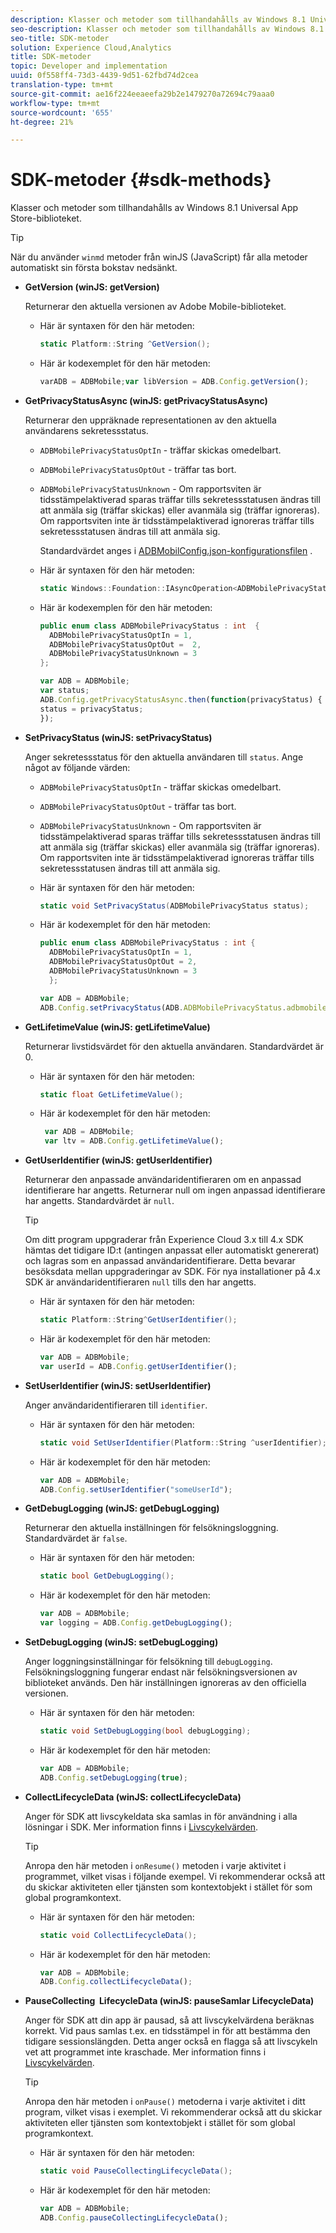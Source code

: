 ```yaml
---
description: Klasser och metoder som tillhandahålls av Windows 8.1 Universal App Store-biblioteket.
seo-description: Klasser och metoder som tillhandahålls av Windows 8.1 Universal App Store-biblioteket.
seo-title: SDK-metoder
solution: Experience Cloud,Analytics
title: SDK-metoder
topic: Developer and implementation
uuid: 0f558ff4-73d3-4439-9d51-62fbd74d2cea
translation-type: tm+mt
source-git-commit: ae16f224eeaeefa29b2e1479270a72694c79aaa0
workflow-type: tm+mt
source-wordcount: '655'
ht-degree: 21%

---
```



# SDK-metoder {#sdk-methods}

Klasser och metoder som tillhandahålls av Windows 8.1 Universal App Store-biblioteket.

>[!TIP]
>
>När du använder `winmd` metoder från winJS (JavaScript) får alla metoder automatiskt sin första bokstav nedsänkt.

* **GetVersion (winJS: getVersion)**

   Returnerar den aktuella versionen av Adobe Mobile-biblioteket.

   * Här är syntaxen för den här metoden:

      ```csharp
      static Platform::String ^GetVersion();
      ```

   * Här är kodexemplet för den här metoden:

      ```js
      varADB = ADBMobile;var libVersion = ADB.Config.getVersion(); 
      ```

* **GetPrivacyStatusAsync (winJS: getPrivacyStatusAsync)**

   Returnerar den uppräknade representationen av den aktuella användarens sekretessstatus.

   * `ADBMobilePrivacyStatusOptIn` - träffar skickas omedelbart.
   * `ADBMobilePrivacyStatusOptOut` - träffar tas bort.
   * `ADBMobilePrivacyStatusUnknown` - Om rapportsviten är tidsstämpelaktiverad sparas träffar tills sekretessstatusen ändras till att anmäla sig (träffar skickas) eller avanmäla sig (träffar ignoreras). Om rapportsviten inte är tidsstämpelaktiverad ignoreras träffar tills sekretessstatusen ändras till att anmäla sig.

      Standardvärdet anges i [ADBMobilConfig.json-konfigurationsfilen](/help/windows-appstore/c-configuration/c.json.md) .

   * Här är syntaxen för den här metoden:

      ```csharp
      static Windows::Foundation::IAsyncOperation<ADBMobilePrivacyStatus> ^getPrivacyStatusAsync(); 
      ```

   * Här är kodexemplen för den här metoden:

      ```csharp
      public enum class ADBMobilePrivacyStatus : int  {
        ADBMobilePrivacyStatusOptIn = 1, 
        ADBMobilePrivacyStatusOptOut =  2,
        ADBMobilePrivacyStatusUnknown = 3
      };
      ```

      ```js
      var ADB = ADBMobile;
      var status;
      ADB.Config.getPrivacyStatusAsync.then(function(privacyStatus) {
      status = privacyStatus;
      }); 
      ```

* **SetPrivacyStatus (winJS: setPrivacyStatus)**

   Anger sekretessstatus för den aktuella användaren till `status`. Ange något av följande värden:

   * `ADBMobilePrivacyStatusOptIn` - träffar skickas omedelbart.
   * `ADBMobilePrivacyStatusOptOut` - träffar tas bort.
   * `ADBMobilePrivacyStatusUnknown` - Om rapportsviten är tidsstämpelaktiverad sparas träffar tills sekretessstatusen ändras till att anmäla sig (träffar skickas) eller avanmäla sig (träffar ignoreras). Om rapportsviten inte är tidsstämpelaktiverad ignoreras träffar tills sekretessstatusen ändras till att anmäla sig.

   * Här är syntaxen för den här metoden:

      ```csharp
      static void SetPrivacyStatus(ADBMobilePrivacyStatus status);
      ```

   * Här är kodexemplet för den här metoden:

      ```csharp
      public enum class ADBMobilePrivacyStatus : int {
        ADBMobilePrivacyStatusOptIn = 1,
        ADBMobilePrivacyStatusOptOut = 2,
        ADBMobilePrivacyStatusUnknown = 3
        }; 
      ```

      ```js
      var ADB = ADBMobile;
      ADB.Config.setPrivacyStatus(ADB.ADBMobilePrivacyStatus.adbmobilePrivacyStatusOptIn); 
      ```

* **GetLifetimeValue (winJS: getLifetimeValue)**

   Returnerar livstidsvärdet för den aktuella användaren. Standardvärdet är 0.

   * Här är syntaxen för den här metoden:

      ```csharp
      static float GetLifetimeValue();
      ```

   * Här är kodexemplet för den här metoden:

      ```js
       var ADB = ADBMobile;
       var ltv = ADB.Config.getLifetimeValue(); 
      ```

* **GetUserIdentifier (winJS: getUserIdentifier)**

   Returnerar den anpassade användaridentifieraren om en anpassad identifierare har angetts. Returnerar null om ingen anpassad identifierare har angetts. Standardvärdet är `null`.

   >[!TIP]
   >
   >Om ditt program uppgraderar från Experience Cloud 3.x till 4.x SDK hämtas det tidigare ID:t (antingen anpassat eller automatiskt genererat) och lagras som en anpassad användaridentifierare. Detta bevarar besöksdata mellan uppgraderingar av SDK. För nya installationer på 4.x SDK är användaridentifieraren `null` tills den har angetts.

   * Här är syntaxen för den här metoden:

      ```csharp
      static Platform::String^GetUserIdentifier();
      ```

   * Här är kodexemplet för den här metoden:

      ```js
      var ADB = ADBMobile;
      var userId = ADB.Config.getUserIdentifier(); 
      ```

* **SetUserIdentifier (winJS: setUserIdentifier)**

   Anger användaridentifieraren till `identifier`.

   * Här är syntaxen för den här metoden:

      ```csharp
      static void SetUserIdentifier(Platform::String ^userIdentifier);
      ```

   * Här är kodexemplet för den här metoden:

      ```js
      var ADB = ADBMobile;
      ADB.Config.setUserIdentifier("someUserId"); 
      ```

* **GetDebugLogging (winJS: getDebugLogging)**

   Returnerar den aktuella inställningen för felsökningsloggning. Standardvärdet är `false`.

   * Här är syntaxen för den här metoden:

      ```csharp
      static bool GetDebugLogging(); 
      ```

   * Här är kodexemplet för den här metoden:

      ```js
      var ADB = ADBMobile;
      var logging = ADB.Config.getDebugLogging(); 
      ```

* **SetDebugLogging (winJS: setDebugLogging)**

   Anger loggningsinställningar för felsökning till `debugLogging`. Felsökningsloggning fungerar endast när felsökningsversionen av biblioteket används. Den här inställningen ignoreras av den officiella versionen.

   * Här är syntaxen för den här metoden:

      ```csharp
      static void SetDebugLogging(bool debugLogging); 
      ```

   * Här är kodexemplet för den här metoden:

      ```js
      var ADB = ADBMobile;
      ADB.Config.setDebugLogging(true); 
      ```

* **CollectLifecycleData (winJS: collectLifecycleData)**

   Anger för SDK att livscykeldata ska samlas in för användning i alla lösningar i SDK. Mer information finns i [Livscykelvärden](/help/windows-appstore/metrics.md).

   >[!TIP]
   >
   >Anropa den här metoden i `onResume()` metoden i varje aktivitet i programmet, vilket visas i följande exempel. Vi rekommenderar också att du skickar aktiviteten eller tjänsten som kontextobjekt i stället för som global programkontext.

   * Här är syntaxen för den här metoden:

      ```csharp
      static void CollectLifecycleData();
      ```

   * Här är kodexemplet för den här metoden:

      ```js
      var ADB = ADBMobile;
      ADB.Config.collectLifecycleData(); 
      ```

* **PauseCollecting &#x200B; LifecycleData (winJS: pauseSamlar &#x200B; LifecycleData)**

   Anger för SDK att din app är pausad, så att livscykelvärdena beräknas korrekt. Vid paus samlas t.ex. en tidsstämpel in för att bestämma den tidigare sessionslängden. Detta anger också en flagga så att livscykeln vet att programmet inte kraschade. Mer information finns i [Livscykelvärden](/help/windows-appstore/metrics.md).

   >[!TIP]
   >
   >Anropa den här metoden i `onPause()` metoderna i varje aktivitet i ditt program, vilket visas i exemplet. Vi rekommenderar också att du skickar aktiviteten eller tjänsten som kontextobjekt i stället för som global programkontext.

   * Här är syntaxen för den här metoden:

      ```csharp
      static void PauseCollectingLifecycleData();
      ```

   * Här är kodexemplet för den här metoden:

      ```js
      var ADB = ADBMobile;
      ADB.Config.pauseCollectingLifecycleData();
      ```
